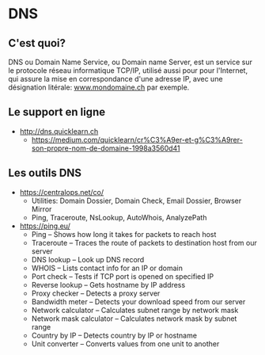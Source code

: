 # DNS
## C'est quoi?
DNS ou Domain Name Service, ou Domain name Server, est un service sur le protocole réseau informatique TCP/IP, utilisé aussi pour pour l'Internet, qui assure la mise en correspondance d'une adresse IP, avec une désignation litérale: www.mondomaine.ch par exemple.

## Le support en ligne
* http://dns.quicklearn.ch
  * https://medium.com/quicklearn/cr%C3%A9er-et-g%C3%A9rer-son-propre-nom-de-domaine-1998a3560d41

## Les outils DNS
* https://centralops.net/co/
  * Utilities: Domain Dossier, Domain Check, Email Dossier, Browser Mirror
  * Ping, Traceroute, NsLookup, AutoWhois, AnalyzePath
* https://ping.eu/
  * Ping – Shows how long it takes for packets to reach host
  * Traceroute – Traces the route of packets to destination host from our server
  * DNS lookup – Look up DNS record
  * WHOIS – Lists contact info for an IP or domain
  * Port check – Tests if TCP port is opened on specified IP
  * Reverse lookup – Gets hostname by IP address
  * Proxy checker – Detects a proxy server
  * Bandwidth meter – Detects your download speed from our server
  * Network calculator – Calculates subnet range by network mask
  * Network mask calculator – Calculates network mask by subnet range
  * Country by IP – Detects country by IP or hostname
  * Unit converter – Converts values from one unit to another
